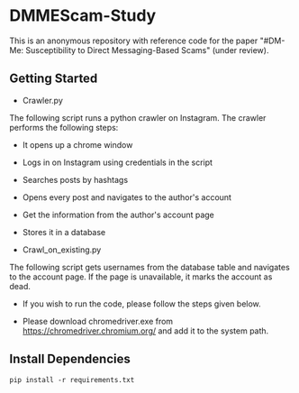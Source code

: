 # DMMEScam-Study
This is an anonymous repository with reference code for the paper "#DM-Me: Susceptibility to Direct Messaging-Based Scams" (under review).

## Getting Started

- Crawler.py 

 The following script runs a python crawler on Instagram. The crawler performs the following steps:
 
 - It opens up a chrome window
 - Logs in on Instagram using credentials in the script
 - Searches posts by hashtags
 - Opens every post and navigates to the author's account
 - Get the information from the author's account page
 - Stores it in a database
 
 
- Crawl_on_existing.py

The following script gets usernames from the database table and navigates to the account page. If the page is unavailable, it marks the account as dead.

- If you wish to run the code, please follow the steps given below.

 - Please download chromedriver.exe from  https://chromedriver.chromium.org/ and add it to the system path.
 
## Install Dependencies

`pip install -r requirements.txt`
